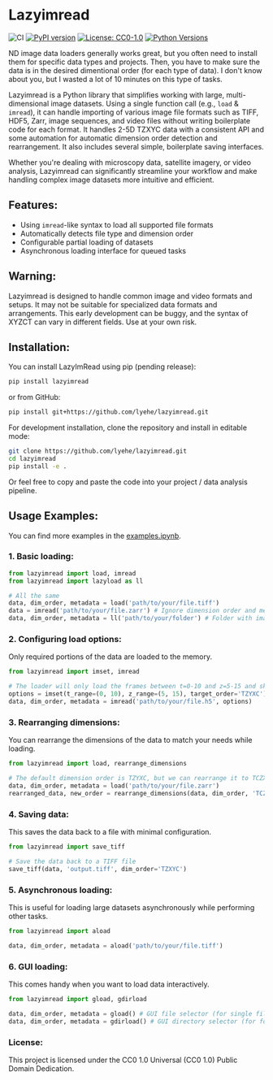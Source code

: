 # Lazyimread

![CI](https://github.com/lyehe/lazyimread/workflows/CI/badge.svg)
[![PyPI version](https://badge.fury.io/py/lazyimread.svg)](https://badge.fury.io/py/lazyimread)
[![License: CC0-1.0](https://img.shields.io/badge/License-CC0_1.0-lightgrey.svg)](http://creativecommons.org/publicdomain/zero/1.0/)
[![Python Versions](https://img.shields.io/pypi/pyversions/lazyimread.svg)](https://pypi.org/project/lazyimread/)

ND image data loaders generally works great, but you often need to install them for specific data types and projects. Then, you have to make sure the data is in the desired dimentional order (for each type of data). I don't know about you, but I wasted a lot of 10 minutes on this type of tasks.

Lazyimread is a Python library that simplifies working with large, multi-dimensional image datasets. Using a single function call (e.g., `load` & `imread`), it can handle importing of various image file formats such as TIFF, HDF5, Zarr, image sequences, and video files without writing boilerplate code for each format. It handles 2-5D TZXYC data with a consistent API and some automation for automatic dimension order detection and rearrangement. It also includes several simple, boilerplate saving interfaces.

Whether you're dealing with microscopy data, satellite imagery, or video analysis, Lazyimread can significantly streamline your workflow and make handling complex image datasets more intuitive and efficient.

## Features:

- Using `imread`-like syntax to load all supported file formats
- Automatically detects file type and dimension order
- Configurable partial loading of datasets
- Asynchronous loading interface for queued tasks

## Warning:

Lazyimread is designed to handle common image and video formats and setups. It may not be suitable for specialized data formats and arrangements. This early development can be buggy, and the syntax of XYZCT can vary in different fields. Use at your own risk.

## Installation:

You can install LazyImRead using pip (pending release):

```bash
pip install lazyimread
```

or from GitHub:

```bash
pip install git+https://github.com/lyehe/lazyimread.git
```

For development installation, clone the repository and install in editable mode:

```bash
git clone https://github.com/lyehe/lazyimread.git
cd lazyimread
pip install -e .
```

Or feel free to copy and paste the code into your project / data analysis pipeline.

## Usage Examples:

You can find more examples in the [examples.ipynb](https://githubtocolab.com/lyehe/lazyimread/examples.ipynb).

### 1. Basic loading:

```python
from lazyimread import load, imread
from lazyimread import lazyload as ll

# All the same
data, dim_order, metadata = load('path/to/your/file.tiff')
data = imread('path/to/your/file.zarr') # Ignore dimension order and metadata
data, dim_order, metadata = ll('path/to/your/folder') # Folder with image files
```

### 2. Configuring load options:

Only required portions of the data are loaded to the memory.

```python
from lazyimread import imset, imread

# The loader will only load the frames between t=0-10 and z=5-15 and skip the rest
options = imset(t_range=(0, 10), z_range=(5, 15), target_order='TZYXC')
data, dim_order, metadata = imread('path/to/your/file.h5', options)
```

### 3. Rearranging dimensions:

You can rearrange the dimensions of the data to match your needs while loading.

```python
from lazyimread import load, rearrange_dimensions

# The default dimension order is TZYXC, but we can rearrange it to TCZXY
data, dim_order, metadata = load('path/to/your/file.zarr')
rearranged_data, new_order = rearrange_dimensions(data, dim_order, 'TCZYX')
```

### 4. Saving data:

This saves the data back to a file with minimal configuration.

```python
from lazyimread import save_tiff

# Save the data back to a TIFF file
save_tiff(data, 'output.tiff', dim_order='TZXYC')
```

### 5. Asynchronous loading:

This is useful for loading large datasets asynchronously while performing other tasks.

```python
from lazyimread import aload

data, dim_order, metadata = aload('path/to/your/file.tiff')
```

### 6. GUI loading:

This comes handy when you want to load data interactively.

```python
from lazyimread import gload, gdirload

data, dim_order, metadata = gload() # GUI file selector (for single files)
data, dim_order, metadata = gdirload() # GUI directory selector (for folder and zarr store)
```

### License:

This project is licensed under the CC0 1.0 Universal (CC0 1.0) Public Domain Dedication.
